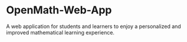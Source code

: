 # OpenMath-Web-App
A web application for students and learners to enjoy a personalized and improved mathematical learning experience.

